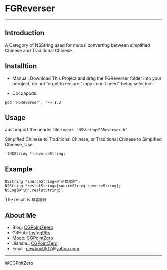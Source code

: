 # FGReverser
****

## Introduction
A Category of NSString used for mutual converting between simplified Chinese and Traditional Chinese.

## Installtion
- Manual:
Download This Project and drag the FGReverser folder into your peroject, do not forget to ensure "copy item if need" being selected.

- Cocoapods:
```
pod 'FGReverser', '~> 1.3'
```

## Usage
Just import the header file:`import "NSString+FGReverser.h"`

Simplfied Chinese to Traditional Chinese, or Traditional Chinese to Simplfied Chinese, Use:
```
-(NSString *)reverseString;
```
## Example
```
NSString *sourceString=@"恭喜发财";
NSString *reslutString=[sourceString reverseString];
NSLog(@"%@",reslutString);
```
The result is `恭喜發財`
## About Me
- Blog:     [CGPointZeero](http://Insfgg99x.github.io)
- GitHub:   [Insfgg99x](https://github.com/Insfgg99x)
- Mooc:     [CGPointZero](http://www.imooc.com/u/3909164/articles)
- Jianshu:  [CGPointZero](http://www.jianshu.com/users/c3f2e8c87dc4/latest_articles)
- Email:    [newbox0512@yahoo.com](mailto:newbox0512@yahoo.com)

****

@CGPoitZero
